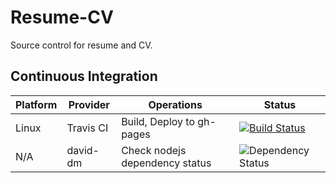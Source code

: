 # Resume-CV

Source control for resume and CV.

## Continuous Integration

| Platform | Provider | Operations | Status |
|----------|----------|------------|--------|
| Linux | Travis CI | Build, Deploy to gh-pages | [![Build Status](https://travis-ci.org/manastalukdar/resume-cv.svg?branch=master)](https://travis-ci.org/manastalukdar/resume-cv) |
| N/A | david-dm | Check nodejs dependency status | ![Dependency Status](https://david-dm.org/manastalukdar/resume-cv.svg) |
